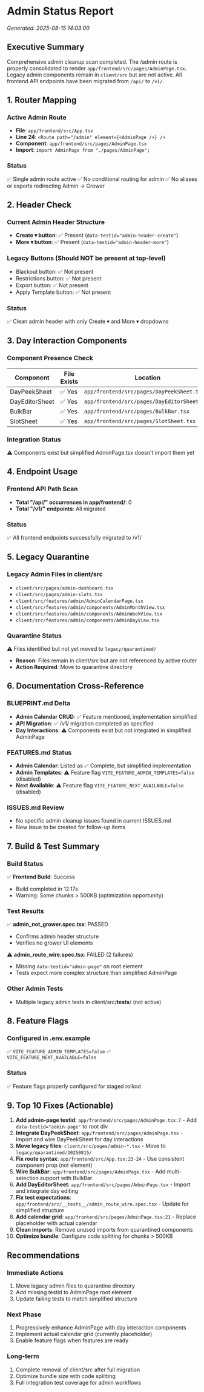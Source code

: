 # Admin Status Report
*Generated: 2025-08-15 14:03:00*

## Executive Summary
Comprehensive admin cleanup scan completed. The /admin route is properly consolidated to render `app/frontend/src/pages/AdminPage.tsx`. Legacy admin components remain in `client/src` but are not active. All frontend API endpoints have been migrated from `/api/` to `/v1/`.

## 1. Router Mapping

### Active Admin Route
- **File**: `app/frontend/src/App.tsx`
- **Line 24**: `<Route path="/admin" element={<AdminPage />} />`
- **Component**: `app/frontend/src/pages/AdminPage.tsx`
- **Import**: `import AdminPage from "./pages/AdminPage";`

### Status
✅ Single admin route active
✅ No conditional routing for admin
✅ No aliases or exports redirecting Admin → Grower

## 2. Header Check

### Current Admin Header Structure
- **Create ▾ button**: ✅ Present (`data-testid="admin-header-create"`)
- **More ▾ button**: ✅ Present (`data-testid="admin-header-more"`)

### Legacy Buttons (Should NOT be present at top-level)
- Blackout button: ✅ Not present
- Restrictions button: ✅ Not present
- Export button: ✅ Not present  
- Apply Template button: ✅ Not present

### Status
✅ Clean admin header with only Create ▾ and More ▾ dropdowns

## 3. Day Interaction Components

### Component Presence Check
| Component | File Exists | Location |
|-----------|------------|----------|
| DayPeekSheet | ✅ Yes | `app/frontend/src/pages/DayPeekSheet.tsx` |
| DayEditorSheet | ✅ Yes | `app/frontend/src/pages/DayEditorSheet.tsx` |
| BulkBar | ✅ Yes | `app/frontend/src/pages/BulkBar.tsx` |
| SlotSheet | ✅ Yes | `app/frontend/src/pages/SlotSheet.tsx` |

### Integration Status
⚠️ Components exist but simplified AdminPage.tsx doesn't import them yet

## 4. Endpoint Usage

### Frontend API Path Scan
- **Total "/api/" occurrences in app/frontend/**: 0
- **Total "/v1/" endpoints**: All migrated

### Status
✅ All frontend endpoints successfully migrated to /v1/

## 5. Legacy Quarantine

### Legacy Admin Files in client/src
- `client/src/pages/admin-dashboard.tsx`
- `client/src/pages/admin-slots.tsx`
- `client/src/features/admin/AdminCalendarPage.tsx`
- `client/src/features/admin/components/AdminMonthView.tsx`
- `client/src/features/admin/components/AdminWeekView.tsx`
- `client/src/features/admin/components/AdminDayView.tsx`

### Quarantine Status
⚠️ Files identified but not yet moved to `legacy/quarantined/`
- **Reason**: Files remain in client/src but are not referenced by active router
- **Action Required**: Move to quarantine directory

## 6. Documentation Cross-Reference

### BLUEPRINT.md Delta
- **Admin Calendar CRUD**: ✅ Feature mentioned, implementation simplified
- **API Migration**: ✅ /v1/ migration completed as specified
- **Day Interactions**: ⚠️ Components exist but not integrated in simplified AdminPage

### FEATURES.md Status
- **Admin Calendar**: Listed as ✅ Complete, but simplified implementation
- **Admin Templates**: ⚠️ Feature flag `VITE_FEATURE_ADMIN_TEMPLATES=false` (disabled)
- **Next Available**: ⚠️ Feature flag `VITE_FEATURE_NEXT_AVAILABLE=false` (disabled)

### ISSUES.md Review
- No specific admin cleanup issues found in current ISSUES.md
- New issue to be created for follow-up items

## 7. Build & Test Summary

### Build Status
✅ **Frontend Build**: Success
- Build completed in 12.17s
- Warning: Some chunks > 500KB (optimization opportunity)

### Test Results
✅ **admin_not_grower.spec.tsx**: PASSED
- Confirms admin header structure
- Verifies no grower UI elements

⚠️ **admin_route_wire.spec.tsx**: FAILED (2 failures)
- Missing `data-testid="admin-page"` on root element
- Tests expect more complex structure than simplified AdminPage

### Other Admin Tests
- Multiple legacy admin tests in client/src/__tests__/ (not active)

## 8. Feature Flags

### Configured in .env.example
✅ `VITE_FEATURE_ADMIN_TEMPLATES=false`
✅ `VITE_FEATURE_NEXT_AVAILABLE=false`

### Status
✅ Feature flags properly configured for staged rollout

## 9. Top 10 Fixes (Actionable)

1. **Add admin-page testid**: `app/frontend/src/pages/AdminPage.tsx:7` - Add `data-testid="admin-page"` to root div
2. **Integrate DayPeekSheet**: `app/frontend/src/pages/AdminPage.tsx` - Import and wire DayPeekSheet for day interactions
3. **Move legacy files**: `client/src/pages/admin-*.tsx` - Move to `legacy/quarantined/20250815/`
4. **Fix route syntax**: `app/frontend/src/App.tsx:23-24` - Use consistent component prop (not element)
5. **Wire BulkBar**: `app/frontend/src/pages/AdminPage.tsx` - Add multi-selection support with BulkBar
6. **Add DayEditorSheet**: `app/frontend/src/pages/AdminPage.tsx` - Import and integrate day editing
7. **Fix test expectations**: `app/frontend/src/__tests__/admin_route_wire.spec.tsx` - Update for simplified structure
8. **Add calendar grid**: `app/frontend/src/pages/AdminPage.tsx:21` - Replace placeholder with actual calendar
9. **Clean imports**: Remove unused imports from quarantined components
10. **Optimize bundle**: Configure code splitting for chunks > 500KB

## Recommendations

### Immediate Actions
1. Move legacy admin files to quarantine directory
2. Add missing testid to AdminPage root element
3. Update failing tests to match simplified structure

### Next Phase
1. Progressively enhance AdminPage with day interaction components
2. Implement actual calendar grid (currently placeholder)
3. Enable feature flags when features are ready

### Long-term
1. Complete removal of client/src after full migration
2. Optimize bundle size with code splitting
3. Full integration test coverage for admin workflows